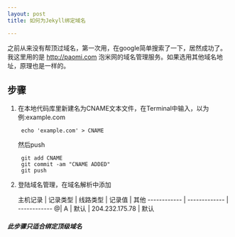 ```yaml
---
layout: post
title: 如何为Jekyll绑定域名  

---
```

  
之前从来没有帮顶过域名，第一次用，在google简单搜索了一下，居然成功了。
我这里用的是 http://paomi.com 泡米网的域名管理服务。如果选用其他域名地址，原理也是一样的。  
  
## 步骤 
1. 在本地代码库里新建名为CNAME文本文件，在Terminal中输入，以为例:example.com      

		echo 'example.com' > CNAME  
	然后push    

		git add CNAME
		git commit -am "CNAME ADDED"  
		git push
2. 登陆域名管理，在域名解析中添加  

	主机记录  | 记录类型  | 线路类型 | 记录值 | 其他
	------------ | ------------- | ------------
	@| A  | 默认 | 204.232.175.78 | 默认



#### *此步骤只适合绑定顶级域名*